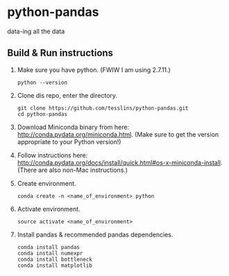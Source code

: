 # python-pandas
data-ing all the data

## Build & Run instructions

1.	Make sure you have python. (FWIW I am using 2.7.11.)
	```
	python --version
	```
2.	Clone dis repo, enter the directory.
	```
	git clone https://github.com/tesslins/python-pandas.git
    cd python-pandas
	```
3. Download Miniconda binary from here: http://conda.pydata.org/miniconda.html.
   (Make sure to get the version appropriate to your Python version!)

4. Follow instructions here: http://conda.pydata.org/docs/install/quick.html#os-x-miniconda-install.
    (There are also non-Mac instructions.)

5. Create environment.
    ```
    conda create -n <name_of_environment> python
    ```

6.	Activate environment.
	```
	source activate <name_of_environment>
	```

7.	Install pandas & recommended pandas dependencies.
	```
	conda install pandas
    conda install numexpr
    conda install bottleneck
    conda install matplotlib
	```
